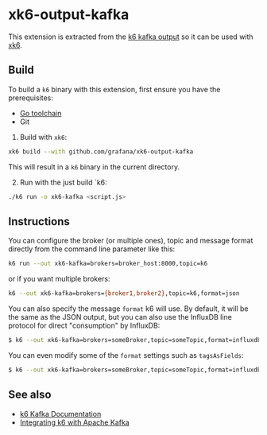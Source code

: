 # xk6-output-kafka

This extension is extracted from the [k6 kafka output](https://github.com/grafana/k6/pull/2081) so it can be used with [xk6](https://github.com/grafana/xk6).

</div>

## Build

To build a `k6` binary with this extension, first ensure you have the prerequisites:

- [Go toolchain](https://go101.org/article/go-toolchain.html)
- Git

1. Build with `xk6`:

```bash
xk6 build --with github.com/grafana/xk6-output-kafka
```

This will result in a `k6` binary in the current directory.

2. Run with the just build `k6:

```bash
./k6 run -o xk6-kafka <script.js>
```

## Instructions

You can configure the broker (or multiple ones), topic and message format directly from the command line parameter like this:


```bash
k6 run --out xk6-kafka=brokers=broker_host:8000,topic=k6
```

or if you want multiple brokers:

```bash
k6 --out xk6-kafka=brokers={broker1,broker2},topic=k6,format=json
```

You can also specify the message `format` k6 will use. By default, it will be the same as the JSON output, but you can also use the InfluxDB line protocol for direct "consumption" by InfluxDB:


```bash
$ k6 --out xk6-kafka=brokers=someBroker,topic=someTopic,format=influxdb
```


You can even modify some of the `format` settings such as `tagsAsFields`:


```bash
$ k6 --out xk6-kafka=brokers=someBroker,topic=someTopic,format=influxdb,influxdb.tagsAsFields={url,myCustomTag}
```

</CodeGroup>

## See also

- [k6 Kafka Documentation](https://k6.io/docs/results-output/real-time/apache-kafka/)
- [Integrating k6 with Apache Kafka](https://k6.io/blog/integrating-k6-with-apache-kafka)

